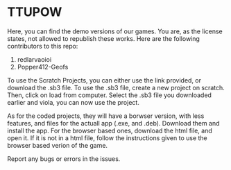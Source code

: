 # TTUPOW
Here, you  can find the demo versions of our games. You are, as the license states, not allowed to republish these works.
Here are the following contributors to this repo:
1. redlarvaoioi
2. Popper412-Geofs

To use the Scratch Projects, you can either use the link provided, or download the .sb3 file.
To use the .sb3 file, create a new project on scratch. Then, click on load from computer. Select the .sb3 file you downloaded earlier and viola, you can now use the project.

As for the coded projects, they will have a borwser version, with less features, and files for the actuall app (.exe, and .deb).
Download them and install the app.
For the browser based ones, download the html file, and open it. If it is not in a html file, follow the instructions given to use the browser based verion of the game.

Report any bugs or errors in the issues.
